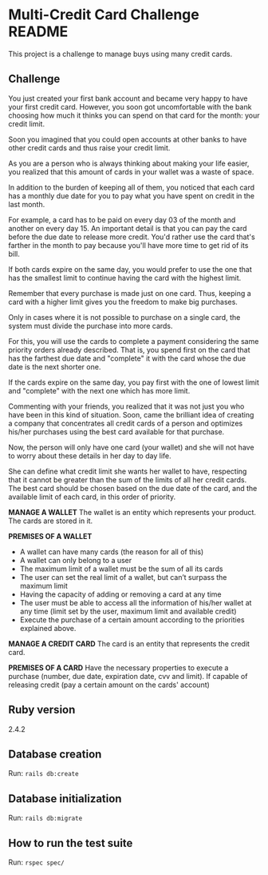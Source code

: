 # Multi-Credit Card Challenge README

This project is a challenge to manage buys using many credit cards.

## Challenge

You just created your first bank account and became very happy to have your first credit card. However, you soon got uncomfortable with the bank choosing how much it thinks you can spend on that card for the month: your credit limit.

Soon you imagined that you could open accounts at other banks to have other credit cards and thus raise your credit limit.

As you are a person who is always thinking about making your life easier, you realized that this amount of cards in your wallet was a waste of space.

In addition to the burden of keeping all of them, you noticed that each card has a monthly due date for you to pay what you have spent on credit in the last month.

For example, a card has to be paid on every day 03 of the month and another on every day 15. An important detail is that you can pay the card before the due date to release more credit.
You'd rather use the card that's farther in the month to pay because you'll have more time to get rid of its bill.

If both cards expire on the same day, you would prefer to use the one that has the smallest limit to continue having the card with the highest limit.

Remember that every purchase is made just on one card. Thus, keeping a card with a higher limit gives you the freedom to make big purchases.

Only in cases where it is not possible to purchase on a single card, the system must divide the purchase into more cards.

For this, you will use the cards to complete a payment considering the same priority orders already described. That is, you spend first on the card that has the farthest due date and "complete" it with the card whose the due date is the next shorter one.

If the cards expire on the same day, you pay first with the one of lowest limit and "complete" with the next one which has more limit.

Commenting with your friends, you realized that it was not just you who have been in this kind of situation. Soon, came the brilliant idea of creating a company that concentrates all credit cards of a person and optimizes his/her purchases using the best card available for that purchase.

Now, the person will only have one card (your wallet) and she will not have to worry about these details in her day to day life.

She can define what credit limit she wants her wallet to have, respecting that it cannot be greater than the sum of the limits of all her credit cards. The best card should be chosen based on the due date of the card, and the available limit of each card, in this order of priority.

**MANAGE A WALLET**
The wallet is an entity which represents your product. The cards are stored in it.

**PREMISES OF A WALLET**
* A wallet can have many cards (the reason for all of this)
* A wallet can only belong to a user
* The maximum limit of a wallet must be the sum of all its cards
* The user can set the real limit of a wallet, but can’t surpass the maximum limit
* Having the capacity of adding or removing a card at any time
* The user must be able to access all the information of his/her wallet at any time (limit set by the user, maximum limit and available credit)
* Execute the purchase of a certain amount according to the priorities explained above.

**MANAGE A CREDIT CARD**
The card is an entity that represents the credit card.

**PREMISES OF A CARD**
Have the necessary properties to execute a purchase (number, due date, expiration date, cvv and limit).
If capable of releasing credit (pay a certain amount on the cards' account)

## Ruby version

2.4.2

## Database creation

Run: `rails db:create`

## Database initialization

Run: `rails db:migrate`

## How to run the test suite

Run: `rspec spec/`
